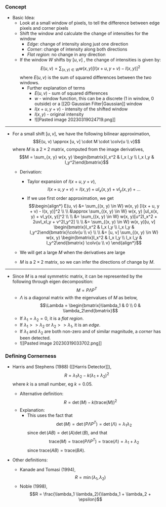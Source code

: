 ### Concept
- Basic Idea:
	- Look at a small window of pixels, to tell the difference between edge pixels and corner pixels
	- Shift the window and calculate the change of intensities for the window
		- *Edge*: change of intensity along just one direction
		- *Corner*: change of intensity along both directions
		- *Flat region*: no change in any direction
	- If the window $W$ shifts by $[u, v]$ , the change of intensities is given by: $$E(u, v) = \sum_{(x, y) \in W} w(x, y) [I(x + u, y + v) - I(x, y)]^2$$ where $E(u, v)$ is the sum of squared differences between the two windows.
		- Further explanation of terms
			- $E(u, v)$ - sum of squared differences
			- $w$ - window function, this can be a discrete (1 in window, 0 outside) or a [[2D Gaussian Filter|Gaussian]] window
			- $I(x + u, y + v)$ - intensity of the shifted window
			- $I(x, y)$ - original intensity
			- ![[Pasted image 20230319024719.png]]
---
- For a small shift $[u, v]$, we have the following bilinear approximation, $$E(u, v) \approx [u, v] \cdot M \cdot \colv{u \\ v}$$ where $M$ is a $2 \times 2$ matrix, computed from the image derivatives, $$M = \sum_{x, y} w(x, y) \begin{bmatrix}I_x^2 & I_x I_y \\ I_x I_y & I_y^2\end{bmatrix}$$
	- Derivation:
		- Taylor expansion of $I(x + u, y + v)$,  $$I(x + u, y + v) = I(x, y) + uI_x(x, y) + vI_y(x, y) + \dots$$
		- If we use first order approximation, we get $$\begin{align*} E(u, v) &= \sum_{(x, y) \in W} w(x, y) [I(x + u, y + v) - I(x, y)]^2 \\  \\ &\approx \sum_{(x, y) \in W} w(x, y) [uI_x(x, y) + vI_y(x, y)]^2 \\ \\  &= \sum_{(x, y) \in W} w(x, y)[u^2I_x^2 + 2uvI_xI_y + v^2I_y^2] \\ \\ &= \sum_{(x, y) \in W} w(x, y)[u, v] \begin{bmatrix}I_x^2 & I_x I_y \\ I_x I_y & I_y^2\end{bmatrix}\colv{u \\ v} \\ \\ &= [u, v] \sum_{(x, y) \in W} w(x, y) \begin{bmatrix}I_x^2 & I_x I_y \\ I_x I_y & I_y^2\end{bmatrix} \colv{u \\ v} \end{align*}$$

	- We will get a large $M$ when the derivatives are large
	- $M$ is a $2 \times 2$ matrix, so we can infer the directions of change by $M$.
---
- Since $M$ is a real symmetric matrix, it can be represented by the following through eigen decomposition: $$M = P \Lambda P^T$$
	- $\Lambda$ is a diagonal matrix with the eigenvalues of $M$ as below, $$\Lambda = \begin{bmatrix}\lambda_1 & 0 \\ 0 & \lambda_2\end{bmatrix}$$
	- If $\lambda_1 = \lambda_2 = 0$, it is a *flat region*.
	- If $\lambda_1 >> \lambda_2$ or $\lambda_2 >> \lambda_1$, it is an *edge*.
	- If $\lambda_1$ and $\lambda_2$ are both non-zero and of similar magnitude, a *corner* has been detected.
	- ![[Pasted image 20230319033702.png]]

### Defining Cornerness
- Harris and Stephens (1988) ([[Harris Detector]]), $$R = \lambda_1 \lambda_2 - k(\lambda_1 + \lambda_2)^2$$where $k$ is a small number, eg $k = 0.05$.
	- Alternative definition: $$R = \det(M) - k(\text{trace}(M))^2$$
	- Explanation:
		- This uses the fact that $$\det(M) = \det(P\Lambda P^T) = \det(\Lambda) = \lambda_1 \lambda_2$$ since $\det(AB) = \det(A)\det(B)$, and that $$\text{trace}(M) = \text{trace}(P\Lambda P^T) = \text{trace}(\Lambda) = \lambda_1 + \lambda_2$$ since $\text{trace}(AB) = \text{trace}(BA)$.

- Other definitions:
	- Kanade and Tomasi (1994), $$R = \min(\lambda_1, \lambda_2)$$
	- Noble (1998), $$R = \frac{\lambda_1 \lambda_2}{\lambda_1 + \lambda_2 + \epsilon}$$